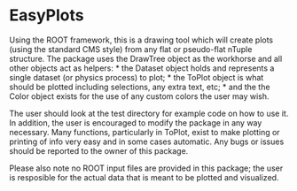 # EasyPlots

Using the ROOT framework, this is a drawing tool which will create plots (using the standard CMS style) from any flat or pseudo-flat nTuple structure.  The package uses the DrawTree object as the workhorse and all other objects act as helpers: 
    * the Dataset object holds and represents a single dataset (or physics process) to plot;
    * the ToPlot object is what should be plotted including selections, any extra text, etc;
    * and the the Color object exists for the use of any custom colors the user may wish. 

The user should look at the test directory for example code on how to use it. In addition, the user is encouraged to modify the package in any way necessary. Many functions, particularly in ToPlot, exist to make plotting or printing of info very easy and in some cases automatic. Any bugs or issues should be reported to the owner of this package. 

Please also note no ROOT input files are provided in this package; the user is resposible for the actual data that is meant to be plotted and visualized. 
